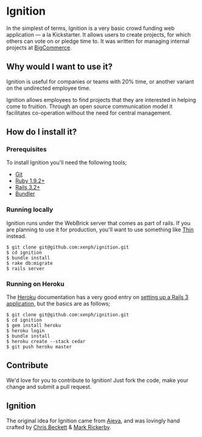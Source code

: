 # Ignition

In the simplest of terms, Ignition is a very basic crowd funding web application — a la Kickstarter. It allows users to create projects, for which others can vote on or pledge time to. It was written for managing internal projects at [BigCommerce](http://www.bigcommerce.com). 

## Why would I want to use it?

Ignition is useful for companies or teams with 20% time, or another variant on the undirected employee time.

Ignition allows employees to find projects that they are interested in helping come to fruition. Through an open source communication model it facilitates co-operation without the need for central management.

## How do I install it?

### Prerequisites

To install Ignition you'll need the following tools;

* [Git](http://git-scm.com/)
* [Ruby 1.9.2+](http://www.ruby-lang.org/en/)
* [Rails 3.2+](http://rubyonrails.org/)
* [Bundler](http://gembundler.com/)

### Running locally

Ignition runs under the WebBrick server that comes as part of rails. If you are planning to use it for production, you'll want to use something like [Thin](http://code.macournoyer.com/thin/) instead.

    $ git clone git@github.com:xenph/ignition.git
    $ cd ignition
    $ bundle install
    $ rake db:migrate
    $ rails server

### Running on Heroku

The [Heroku](http://heroku.com) documentation has a very good entry on [setting up a Rails 3 application](https://devcenter.heroku.com/articles/rails3), but the basics are as follows;

    $ git clone git@github.com:xenph/ignition.git
    $ cd ignition
    $ gem install heroku
    $ heroku login
    $ bundle install
    $ heroku create --stack cedar
    $ git push heroku master

## Contribute

We'd love for you to contribute to Ignition! Just fork the code, make your change and submit a pull request.

## Ignition

The original idea for Ignition came from [Ajeya](http://www.github.com/ajeya), and was lovingly hand crafted by [Chris Beckett](http://www.twitter.com/chris_beckett) & [Mark Rickerby](http://www.twitter.com/maetl).


